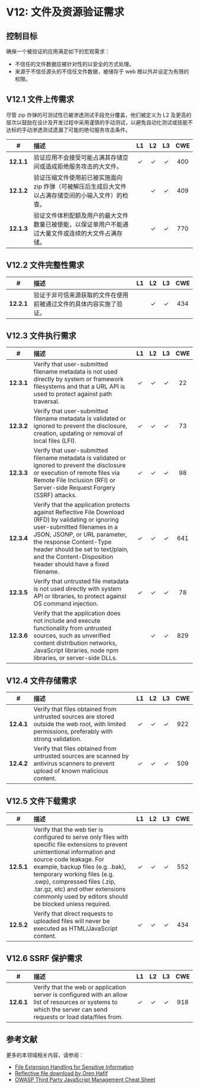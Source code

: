 # V12: 文件及资源验证需求

## 控制目标

确保一个被验证的应用满足如下的宏观需求：

* 不信任的文件数据应被针对性的以安全的方式处理。
* 来源于不信任源头的不信任文件数据，被储存于 web 根以外并设定为有限的权限。

## V12.1 文件上传需求

尽管 zip 炸弹的可测试性已被渗透测试手段充分覆盖，他们被定义为 L2 及更高的层次以鼓励在设计及开发过程中采用谨慎的手动测试，以避免自动化测试或技能不达标的手动渗透测试遗漏了可能的绝句服务攻击条件。

| # | 描述 | L1 | L2 | L3 | CWE |
| :---: | :--- | :---: | :---:| :---: | :---: |
| **12.1.1** | 验证应用不会接受可能占满其存储空间或造成拒绝服务攻击的大文件。 | ✓ | ✓ | ✓ | 400 |
| **12.1.2** | 验证压缩文件使用前已被实施面向 zip 炸弹（可被解压后生成巨大文件以占满存储空间的小输入文件）的检查。 | | ✓ | ✓ | 409 |
| **12.1.3** | 验证文件体积配额及用户的最大文件数量已被使能，以保证单用户不能通过大量文件或连续的大文件占满存储。 | | ✓ | ✓ | 770 |

## V12.2 文件完整性需求

| # | 描述 | L1 | L2 | L3 | CWE |
| :---: | :--- | :---: | :---:| :---: | :---: |
| **12.2.1** | 验证于非可信来源获取的文件在使用前被通过文件的具体内容实施了验证。 | | ✓ | ✓ | 434 |

## V12.3 文件执行需求

| # | 描述 | L1 | L2 | L3 | CWE |
| :---: | :--- | :---: | :---:| :---: | :---: |
| **12.3.1** | Verify that user-submitted filename metadata is not used directly by system or framework filesystems and that a URL API is used to protect against path traversal. | ✓ | ✓ | ✓ | 22 |
| **12.3.2** | Verify that user-submitted filename metadata is validated or ignored to prevent the disclosure, creation, updating or removal of local files (LFI). | ✓ | ✓ | ✓ | 73 |
| **12.3.3** | Verify that user-submitted filename metadata is validated or ignored to prevent the disclosure or execution of remote files via Remote File Inclusion (RFI) or Server-side Request Forgery (SSRF) attacks.  | ✓ | ✓ | ✓ | 98 |
| **12.3.4** | Verify that the application protects against Reflective File Download (RFD) by validating or ignoring user-submitted filenames in a JSON, JSONP, or URL parameter, the response Content-Type header should be set to text/plain, and the Content-Disposition header should have a fixed filename. | ✓ | ✓ | ✓ | 641 |
| **12.3.5** | Verify that untrusted file metadata is not used directly with system API or libraries, to protect against OS command injection. | ✓ | ✓ | ✓ | 78 |
| **12.3.6** | Verify that the application does not include and execute functionality from untrusted sources, such as unverified content distribution networks, JavaScript libraries, node npm libraries, or server-side DLLs. |  | ✓ | ✓ | 829 |

## V12.4 文件存储需求

| # | 描述 | L1 | L2 | L3 | CWE |
| :---: | :--- | :---: | :---:| :---: | :---: |
| **12.4.1** | Verify that files obtained from untrusted sources are stored outside the web root, with limited permissions, preferably with strong validation. | ✓ | ✓ | ✓ | 922 |
| **12.4.2** | Verify that files obtained from untrusted sources are scanned by antivirus scanners to prevent upload of known malicious content. | ✓ | ✓ | ✓ | 509 |

## V12.5 文件下载需求

| # | 描述 | L1 | L2 | L3 | CWE |
| :---: | :--- | :---: | :---:| :---: | :---: |
| **12.5.1** | Verify that the web tier is configured to serve only files with specific file extensions to prevent unintentional information and source code leakage. For example, backup files (e.g. .bak), temporary working files (e.g. .swp), compressed files (.zip, .tar.gz, etc) and other extensions commonly used by editors should be blocked unless required. | ✓ | ✓ | ✓ | 552 |
| **12.5.2** | Verify that direct requests to uploaded files will never be executed as HTML/JavaScript content. | ✓ | ✓ | ✓ | 434 |

## V12.6 SSRF 保护需求

| # | 描述 | L1 | L2 | L3 | CWE |
| :---: | :--- | :---: | :---:| :---: | :---: |
| **12.6.1** | Verify that the web or application server is configured with an allow list of resources or systems to which the server can send requests or load data/files from. | ✓ | ✓ | ✓ | 918 |

## 参考文献

更多的本领域相关内容，请参阅：

* [File Extension Handling for Sensitive Information](https://owasp.org/www-community/vulnerabilities/Unrestricted_File_Upload)
* [Reflective file download by Oren Hafif](https://www.trustwave.com/Resources/SpiderLabs-Blog/Reflected-File-Download---A-New-Web-Attack-Vector/)
* [OWASP Third Party JavaScript Management Cheat Sheet](https://cheatsheetseries.owasp.org/cheatsheets/Third_Party_Javascript_Management_Cheat_Sheet.html)
